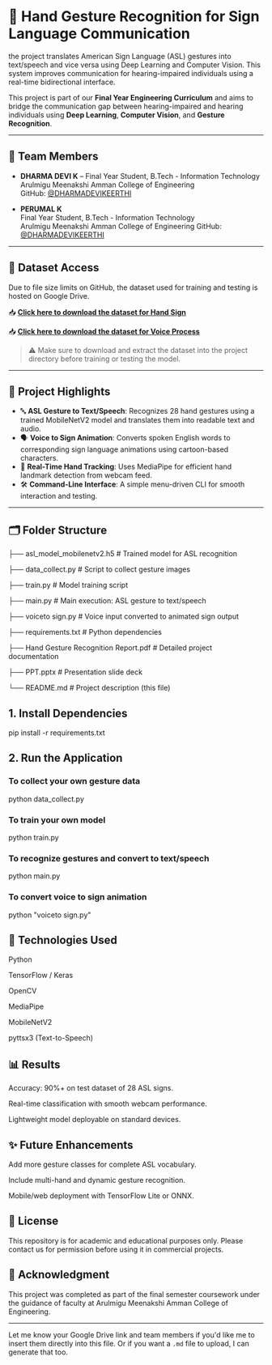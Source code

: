 # 🤖 Hand Gesture Recognition for Sign Language Communication

the project translates American Sign Language (ASL) gestures into text/speech and vice versa using Deep Learning and Computer Vision. This system improves communication for hearing-impaired individuals using a real-time bidirectional interface.

This project is part of our **Final Year Engineering Curriculum** and aims to bridge the communication gap between hearing-impaired and hearing individuals using **Deep Learning**, **Computer Vision**, and **Gesture Recognition**.

---

## 👥 Team Members

- **DHARMA DEVI K** – Final Year Student, B.Tech - Information Technology  
  Arulmigu Meenakshi Amman College of Engineering  
  GitHub: [@DHARMADEVIKEERTHI](https://github.com/DHARMADEVIKEERTHI)
  
- **PERUMAL K**  
Final Year Student, B.Tech - Information Technology  
Arulmigu Meenakshi Amman College of Engineering
GitHub: [@DHARMADEVIKEERTHI](https://github.com/DHARMADEVIKEERTHI)

---

## 📂 Dataset Access

Due to file size limits on GitHub, the dataset used for training and testing is hosted on Google Drive.

📥 **[Click here to download the dataset for Hand Sign](https://drive.google.com/drive/folders/1yBXH6Zrcep7F0jpB7UOyxJzoYoiOcU8m)**

📥 **[Click here to download the dataset for Voice Process](https://drive.google.com/drive/folders/1jl_iy0CRS4hsVlHD5J_RLnauXqvP7NwH)**

> ⚠️ Make sure to download and extract the dataset into the project directory before training or testing the model.

---

## 📌 Project Highlights

- 🔤 **ASL Gesture to Text/Speech**: Recognizes 28 hand gestures using a trained MobileNetV2 model and translates them into readable text and audio.
- 🗣️ **Voice to Sign Animation**: Converts spoken English words to corresponding sign language animations using cartoon-based characters.
- 🎥 **Real-Time Hand Tracking**: Uses MediaPipe for efficient hand landmark detection from webcam feed.
- 🛠️ **Command-Line Interface**: A simple menu-driven CLI for smooth interaction and testing.

---

## 🗂️ Folder Structure
├── asl_model_mobilenetv2.h5 # Trained model for ASL recognition

├── data_collect.py # Script to collect gesture images

├── train.py # Model training script

├── main.py # Main execution: ASL gesture to text/speech

├── voiceto sign.py # Voice input converted to animated sign output

├── requirements.txt # Python dependencies

├── Hand Gesture Recognition Report.pdf # Detailed project documentation

├── PPT.pptx # Presentation slide deck

└── README.md # Project description (this file)

## 1. Install Dependencies

pip install -r requirements.txt

## 2. Run the Application

### To collect your own gesture data
python data_collect.py

### To train your own model
python train.py

### To recognize gestures and convert to text/speech
python main.py

### To convert voice to sign animation
python "voiceto sign.py"

## 🧠 Technologies Used
Python

TensorFlow / Keras

OpenCV

MediaPipe

MobileNetV2

pyttsx3 (Text-to-Speech)

## 📊 Results
Accuracy: 90%+ on test dataset of 28 ASL signs.

Real-time classification with smooth webcam performance.

Lightweight model deployable on standard devices.

## ✨ Future Enhancements
Add more gesture classes for complete ASL vocabulary.

Include multi-hand and dynamic gesture recognition.

Mobile/web deployment with TensorFlow Lite or ONNX.

## 📜 License
This repository is for academic and educational purposes only. Please contact us for permission before using it in commercial projects.

## 🙌 Acknowledgment
This project was completed as part of the final semester coursework under the guidance of faculty at Arulmigu Meenakshi Amman College of Engineering.

---

Let me know your Google Drive link and team members if you'd like me to insert them directly into this file. Or if you want a `.md` file to upload, I can generate that too.
